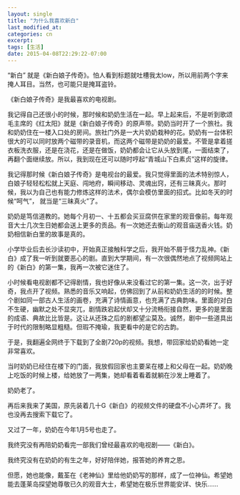 ```yaml
---
layout: single
title: "为什么我喜欢新白"
last_modified_at:
categories: cn
excerpt:
tags: [生活]
date: 2015-04-08T22:29:22-07:00
---
```

“新白” 就是《新白娘子传奇》。怕人看到标题就吐槽我太low，所以用前两个字来掩人耳目。当然，也可能只是掩耳盗铃。

《新白娘子传奇》是我最喜欢的电视剧。 

我记得自己还很小的时候，那时候和奶奶生活在一起。早上起来后，不是听到歌颂毛主席的《红太阳》就是《新白娘子传奇》的原声带。奶奶当时开了一个旅社。我和奶奶住在一楼入口处的房间。旅社门外是一大片奶奶栽种的花。奶奶有一台体积很大的可以同时放两个磁带的录音机，而这两个磁带是奶奶的最爱。不管是拿着搓衣板洗衣服，还是在浇花，还是在做饭，奶奶都会让它从头放到尾，一面结束了，再翻个面继续放。所以，我到现在还可以随时哼起“青城山下白素贞”这样的旋律。

我记得那时候《新白娘子传奇》是电视台的最爱。我只觉得里面的法术特别惊人，白娘子轻轻松松就上天庭、闯地府，瞬间移动、灵魂出窍，还有三昧真火。那时候，我以为自己也有能力修炼这样的法术，偶尔会模仿里面的招式。比如冬天的时候“呵气”， 就当是“三昧真火”了。 

奶奶是笃信道教的。她每个月初一、十五都会买豆腐供在家里的观音像前。每年观音大士几次生日她都会送上更多的贡品。有一次她还去衡山的观音庙送香火钱。奶奶相信新白里的故事是真的。

小学毕业后去长沙读初中，开始真正接触科学之后，我开始不屑于怪力乱神。《新白》成了我一听到就要恶心的剧。直到大学期间，有一次很偶然地点了视频网站上的《新白》的第一集，我再一次被它迷住了。

小时候看电视剧都不记得剧情，我也好像从来没看过它的第一集。这一次，出于好奇，我点开了视频。熟悉的音乐又响起，仿佛回到了从前和奶奶生活的的时候。整个剧如同一部古人生活的画卷，充满了诗情画意，也充满了古典韵味。里面的对白不生硬，幽默之处不显突兀，剧情跌宕起伏却又十分流畅衔接自然，更多的是里面的成语、典故比比皆是。这让从还珠之后的剧都望尘莫及。诚然，剧中一些道具出于时代的限制略显粗糙。但瑕不掩瑜，我更看中的是它的古韵。

于是，我翻遍全网终于下载到了全剧720p的视频。我想，带回家给奶奶看她一定非常喜欢。

当时奶奶已经住在楼下的门面，我放假回家也主要呆在楼上和父母在一起。奶奶晚上吃饭的时候上楼，给她放了一两集，她却看着看着就躺在沙发上睡着了。

奶奶老了。

再后来我来了美国，原先装着几十G《新白》的视频文件的硬盘不小心弄坏了。我也没再去搜索下载它了。

又过了一年，奶奶在今年1月5号也走了。

我终究没有再陪奶奶看完一部我们曾经最喜欢的电视剧——《新白》。

我终究没有在奶奶的有生之年，好好陪伴她，报答她的养育之恩。

但愿，她也能像，戴荃在《老神仙》里给他奶奶写的那样，成了一位神仙。希望她能去蓬莱岛探望她尊敬已久的观音大士，希望她在极乐世界能安详、快乐……



